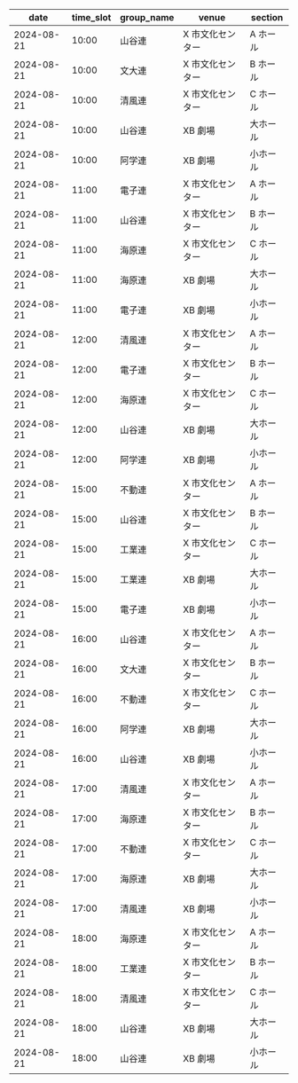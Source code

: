 |    date    | time_slot | group_name |   venue   | section |
|------------|-----------|------------|-----------|---------|
| 2024-08-21 | 10:00     | 山谷連        | X 市文化センター | A ホール   |
| 2024-08-21 | 10:00     | 文大連        | X 市文化センター | B ホール   |
| 2024-08-21 | 10:00     | 清風連        | X 市文化センター | C ホール   |
| 2024-08-21 | 10:00     | 山谷連        | XB 劇場     | 大ホール    |
| 2024-08-21 | 10:00     | 阿学連        | XB 劇場     | 小ホール    |
| 2024-08-21 | 11:00     | 電子連        | X 市文化センター | A ホール   |
| 2024-08-21 | 11:00     | 山谷連        | X 市文化センター | B ホール   |
| 2024-08-21 | 11:00     | 海原連        | X 市文化センター | C ホール   |
| 2024-08-21 | 11:00     | 海原連        | XB 劇場     | 大ホール    |
| 2024-08-21 | 11:00     | 電子連        | XB 劇場     | 小ホール    |
| 2024-08-21 | 12:00     | 清風連        | X 市文化センター | A ホール   |
| 2024-08-21 | 12:00     | 電子連        | X 市文化センター | B ホール   |
| 2024-08-21 | 12:00     | 海原連        | X 市文化センター | C ホール   |
| 2024-08-21 | 12:00     | 山谷連        | XB 劇場     | 大ホール    |
| 2024-08-21 | 12:00     | 阿学連        | XB 劇場     | 小ホール    |
| 2024-08-21 | 15:00     | 不動連        | X 市文化センター | A ホール   |
| 2024-08-21 | 15:00     | 山谷連        | X 市文化センター | B ホール   |
| 2024-08-21 | 15:00     | 工業連        | X 市文化センター | C ホール   |
| 2024-08-21 | 15:00     | 工業連        | XB 劇場     | 大ホール    |
| 2024-08-21 | 15:00     | 電子連        | XB 劇場     | 小ホール    |
| 2024-08-21 | 16:00     | 山谷連        | X 市文化センター | A ホール   |
| 2024-08-21 | 16:00     | 文大連        | X 市文化センター | B ホール   |
| 2024-08-21 | 16:00     | 不動連        | X 市文化センター | C ホール   |
| 2024-08-21 | 16:00     | 阿学連        | XB 劇場     | 大ホール    |
| 2024-08-21 | 16:00     | 山谷連        | XB 劇場     | 小ホール    |
| 2024-08-21 | 17:00     | 清風連        | X 市文化センター | A ホール   |
| 2024-08-21 | 17:00     | 海原連        | X 市文化センター | B ホール   |
| 2024-08-21 | 17:00     | 不動連        | X 市文化センター | C ホール   |
| 2024-08-21 | 17:00     | 海原連        | XB 劇場     | 大ホール    |
| 2024-08-21 | 17:00     | 清風連        | XB 劇場     | 小ホール    |
| 2024-08-21 | 18:00     | 海原連        | X 市文化センター | A ホール   |
| 2024-08-21 | 18:00     | 工業連        | X 市文化センター | B ホール   |
| 2024-08-21 | 18:00     | 清風連        | X 市文化センター | C ホール   |
| 2024-08-21 | 18:00     | 山谷連        | XB 劇場     | 大ホール    |
| 2024-08-21 | 18:00     | 山谷連        | XB 劇場     | 小ホール    |
